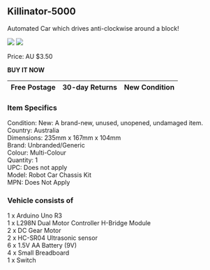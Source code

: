 ## Killinator-5000

Automated Car which drives anti-clockwise around a block!

![]({{BASE_PATH}}/images/robot.PNG)
<img src = "https://frankta13.github.io/Team-Asians-Jye/images/robot.png">

Price: AU $3.50

**BUY IT NOW**

Free Postage | 30-day Returns | New Condition
-------------|----------------|--------------



### Item Specifics
Condition:  New: A brand-new, unused, unopened, undamaged item.  
Country:    Australia  
Dimensions: 235mm x 167mm x 104mm  
Brand: Unbranded/Generic  
Colour: Multi-Colour  
Quantity: 1  
UPC: Does not apply  
Model: Robot Car Chassis Kit  
MPN: Does Not Apply  

### Vehicle consists of
1 x Arduino Uno R3  
1 x L298N Dual Motor Controller H-Bridge Module  
2 x DC Gear Motor  
2 x HC-SR04 Ultrasonic sensor  
6 x 1.5V AA Battery (9V)  
4 x Small Breadboard  
1 x Switch  
